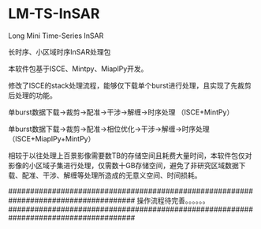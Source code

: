 # LM-TS-InSAR
Long Mini Time-Series InSAR

长时序、小区域时序InSAR处理包

本软件包基于ISCE、Mintpy、MiaplPy开发。

修改了ISCE的stack处理流程，能够仅下载单个burst进行处理，且实现了先裁剪后处理的功能。

单burst数据下载→裁剪→配准→干涉→解缠→时序处理  （ISCE+MintPy）

单burst数据下载→裁剪→配准→相位优化→干涉→解缠→时序处理 （ISCE+MiaplPy+MintPy）

相较于以往处理上百景影像需要数TB的存储空间且耗费大量时间，本软件包仅对影像的小区域子集进行处理，仅需数十GB存储空间，避免了非研究区域数据下载、配准、干涉、解缠等处理所造成的无意义空间、时间损耗。


#####################################################################################
操作流程待完善。。。。。。
#####################################################################################
